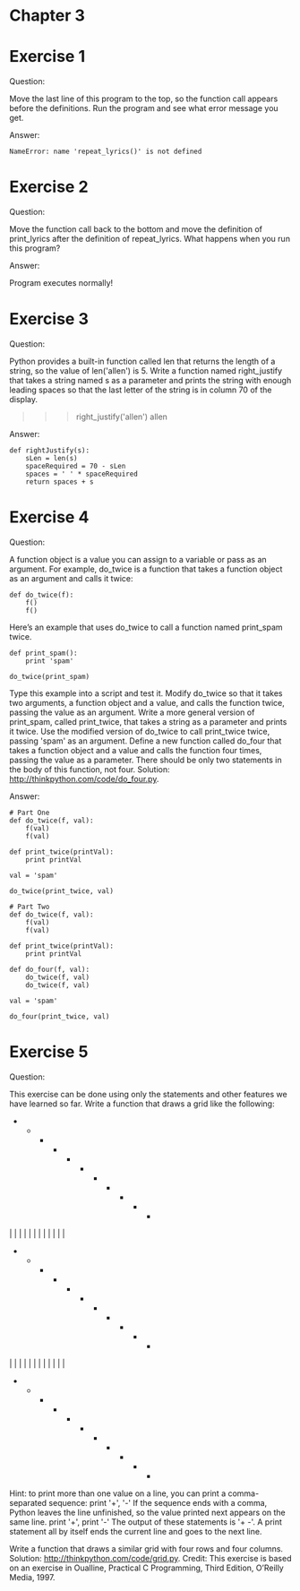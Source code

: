 Chapter 3
=========

# Exercise 1

Question:

Move the last line of this program to the top, so the function call appears before the definitions. Run the program and see what error message you get.

Answer:

    NameError: name 'repeat_lyrics()' is not defined
# Exercise 2

Question:

Move the function call back to the bottom and move the definition of print_lyrics after the definition of repeat_lyrics. What happens when you run this program?

Answer:

Program executes normally!

# Exercise 3

Question:

Python provides a built-in function called len that returns the length of a string, so the value of len('allen') is 5.
Write a function named right_justify that takes a string named s as a parameter and prints the string with enough leading spaces so that the last letter of the string is in column 70 of the display.

>>> right_justify('allen')
                                                                 allen

Answer:

    def rightJustify(s):
        sLen = len(s)
        spaceRequired = 70 - sLen
        spaces = ' ' * spaceRequired
        return spaces + s

# Exercise 4

Question:

A function object is a value you can assign to a variable or pass as an argument. For example, do_twice is a function that takes a function object as an argument and calls it twice:

    def do_twice(f):
        f()
        f()

Here’s an example that uses do_twice to call a function named print_spam twice.

    def print_spam():
        print 'spam'

    do_twice(print_spam)

Type this example into a script and test it.
Modify do_twice so that it takes two arguments, a function object and a value, and calls the function twice, passing the value as an argument.
Write a more general version of print_spam, called print_twice, that takes a string as a parameter and prints it twice.
Use the modified version of do_twice to call print_twice twice, passing 'spam' as an argument.
Define a new function called do_four that takes a function object and a value and calls the function four times, passing the value as a parameter. There should be only two statements in the body of this function, not four.
Solution: http://thinkpython.com/code/do_four.py.

Answer:

    # Part One
    def do_twice(f, val):
        f(val)
        f(val)

    def print_twice(printVal):
        print printVal

    val = 'spam'

    do_twice(print_twice, val)

    # Part Two
    def do_twice(f, val):
        f(val)
        f(val)

    def print_twice(printVal):
        print printVal

    def do_four(f, val):
        do_twice(f, val)
        do_twice(f, val)

    val = 'spam'

    do_four(print_twice, val)

# Exercise 5

Question:

This exercise can be done using only the statements and other features we have learned so far.
Write a function that draws a grid like the following:
+ - - - - + - - - - +
|         |         |
|         |         |
|         |         |
|         |         |
+ - - - - + - - - - +
|         |         |
|         |         |
|         |         |
|         |         |
+ - - - - + - - - - +
Hint: to print more than one value on a line, you can print a comma-separated sequence:
print '+', '-'
If the sequence ends with a comma, Python leaves the line unfinished, so the value printed next appears on the same line.
print '+',
print '-'
The output of these statements is '+ -'.
A print statement all by itself ends the current line and goes to the next line.

Write a function that draws a similar grid with four rows and four columns.
Solution: http://thinkpython.com/code/grid.py. Credit: This exercise is based on an exercise in Oualline, Practical C Programming, Third Edition, O’Reilly Media, 1997.